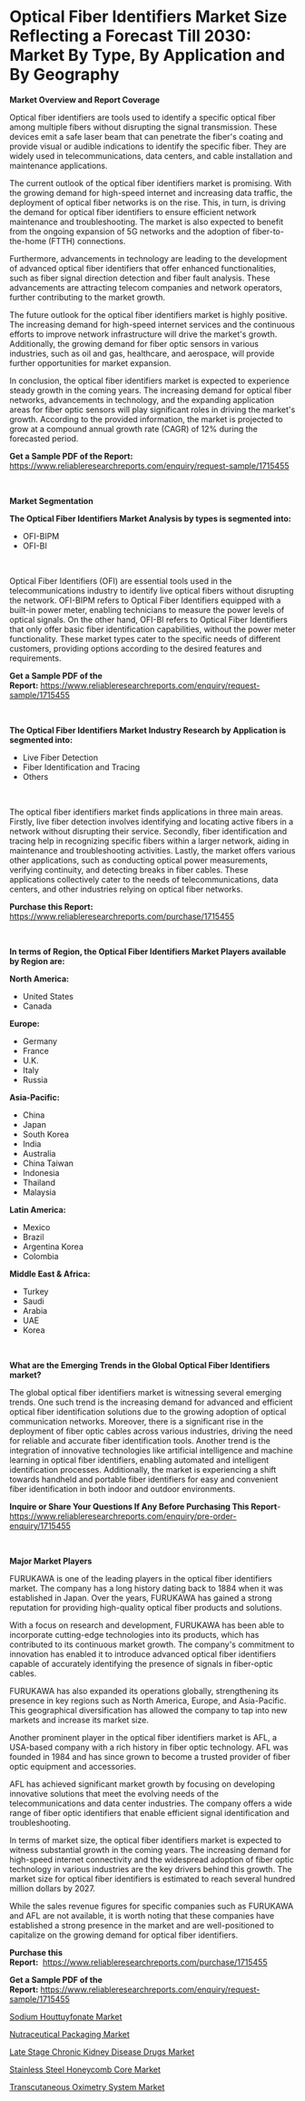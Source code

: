 <p><h1>Optical Fiber Identifiers Market Size Reflecting a Forecast Till 2030: Market By Type, By Application and By Geography</h1></p><p><strong>Market Overview and Report Coverage</strong></p>
<p><p>Optical fiber identifiers are tools used to identify a specific optical fiber among multiple fibers without disrupting the signal transmission. These devices emit a safe laser beam that can penetrate the fiber's coating and provide visual or audible indications to identify the specific fiber. They are widely used in telecommunications, data centers, and cable installation and maintenance applications.</p><p>The current outlook of the optical fiber identifiers market is promising. With the growing demand for high-speed internet and increasing data traffic, the deployment of optical fiber networks is on the rise. This, in turn, is driving the demand for optical fiber identifiers to ensure efficient network maintenance and troubleshooting. The market is also expected to benefit from the ongoing expansion of 5G networks and the adoption of fiber-to-the-home (FTTH) connections.</p><p>Furthermore, advancements in technology are leading to the development of advanced optical fiber identifiers that offer enhanced functionalities, such as fiber signal direction detection and fiber fault analysis. These advancements are attracting telecom companies and network operators, further contributing to the market growth.</p><p>The future outlook for the optical fiber identifiers market is highly positive. The increasing demand for high-speed internet services and the continuous efforts to improve network infrastructure will drive the market's growth. Additionally, the growing demand for fiber optic sensors in various industries, such as oil and gas, healthcare, and aerospace, will provide further opportunities for market expansion.</p><p>In conclusion, the optical fiber identifiers market is expected to experience steady growth in the coming years. The increasing demand for optical fiber networks, advancements in technology, and the expanding application areas for fiber optic sensors will play significant roles in driving the market's growth. According to the provided information, the market is projected to grow at a compound annual growth rate (CAGR) of 12% during the forecasted period.</p></p>
<p><strong>Get a Sample PDF of the Report:</strong> <a href="https://www.reliableresearchreports.com/enquiry/request-sample/1715455">https://www.reliableresearchreports.com/enquiry/request-sample/1715455</a></p>
<p>&nbsp;</p>
<p><strong>Market Segmentation</strong></p>
<p><strong>The Optical Fiber Identifiers Market Analysis by types is segmented into:</strong></p>
<p><ul><li>OFI-BIPM</li><li>OFI-BI</li></ul></p>
<p>&nbsp;</p>
<p><p>Optical Fiber Identifiers (OFI) are essential tools used in the telecommunications industry to identify live optical fibers without disrupting the network. OFI-BIPM refers to Optical Fiber Identifiers equipped with a built-in power meter, enabling technicians to measure the power levels of optical signals. On the other hand, OFI-BI refers to Optical Fiber Identifiers that only offer basic fiber identification capabilities, without the power meter functionality. These market types cater to the specific needs of different customers, providing options according to the desired features and requirements.</p></p>
<p><strong>Get a Sample PDF of the Report:</strong>&nbsp;<a href="https://www.reliableresearchreports.com/enquiry/request-sample/1715455">https://www.reliableresearchreports.com/enquiry/request-sample/1715455</a></p>
<p>&nbsp;</p>
<p><strong>The Optical Fiber Identifiers Market Industry Research by Application is segmented into:</strong></p>
<p><ul><li>Live Fiber Detection</li><li>Fiber Identification and Tracing</li><li>Others</li></ul></p>
<p>&nbsp;</p>
<p><p>The optical fiber identifiers market finds applications in three main areas. Firstly, live fiber detection involves identifying and locating active fibers in a network without disrupting their service. Secondly, fiber identification and tracing help in recognizing specific fibers within a larger network, aiding in maintenance and troubleshooting activities. Lastly, the market offers various other applications, such as conducting optical power measurements, verifying continuity, and detecting breaks in fiber cables. These applications collectively cater to the needs of telecommunications, data centers, and other industries relying on optical fiber networks.</p></p>
<p><strong>Purchase this Report:</strong>&nbsp; <a href="https://www.reliableresearchreports.com/purchase/1715455">https://www.reliableresearchreports.com/purchase/1715455</a></p>
<p>&nbsp;</p>
<p><strong>In terms of Region, the Optical Fiber Identifiers Market Players available by Region are:</strong></p>
<p>
    <p> <strong> North America: </strong>
        <ul>
            <li>United States</li>
            <li>Canada</li>
        </ul>
        </p> 
    <p> <strong> Europe: </strong>
        <ul>
            <li>Germany</li>
            <li>France</li>
            <li>U.K.</li>
            <li>Italy</li>
            <li>Russia</li>
        </ul>
        </p> 
    <p> <strong> Asia-Pacific: </strong>
        <ul>
            <li>China</li>
            <li>Japan</li>
            <li>South Korea</li>
            <li>India</li>
            <li>Australia</li>
            <li>China Taiwan</li>
            <li>Indonesia</li>
            <li>Thailand</li>
            <li>Malaysia</li>
        </ul>
        </p> 
    <p> <strong> Latin America: </strong>
        <ul>
            <li>Mexico</li>
            <li>Brazil</li>
            <li>Argentina Korea</li>
            <li>Colombia</li>
        </ul>
        </p> 
    <p> <strong> Middle East & Africa: </strong>
        <ul>
            <li>Turkey</li>
            <li>Saudi</li>
            <li>Arabia</li>
            <li>UAE</li>
            <li>Korea</li>
        </ul>
    </p>
    </p>
<p>&nbsp;</p>
<p><strong>What are the Emerging Trends in the Global Optical Fiber Identifiers market?</strong></p>
<p><p>The global optical fiber identifiers market is witnessing several emerging trends. One such trend is the increasing demand for advanced and efficient optical fiber identification solutions due to the growing adoption of optical communication networks. Moreover, there is a significant rise in the deployment of fiber optic cables across various industries, driving the need for reliable and accurate fiber identification tools. Another trend is the integration of innovative technologies like artificial intelligence and machine learning in optical fiber identifiers, enabling automated and intelligent identification processes. Additionally, the market is experiencing a shift towards handheld and portable fiber identifiers for easy and convenient fiber identification in both indoor and outdoor environments.</p></p>
<p><strong>Inquire or Share Your Questions If Any Before Purchasing This Report</strong>- <a href="https://www.reliableresearchreports.com/enquiry/pre-order-enquiry/1715455">https://www.reliableresearchreports.com/enquiry/pre-order-enquiry/1715455</a></p>
<p>&nbsp;</p>
<p><strong>Major Market Players</strong></p>
<p><p>FURUKAWA is one of the leading players in the optical fiber identifiers market. The company has a long history dating back to 1884 when it was established in Japan. Over the years, FURUKAWA has gained a strong reputation for providing high-quality optical fiber products and solutions.</p><p>With a focus on research and development, FURUKAWA has been able to incorporate cutting-edge technologies into its products, which has contributed to its continuous market growth. The company's commitment to innovation has enabled it to introduce advanced optical fiber identifiers capable of accurately identifying the presence of signals in fiber-optic cables.</p><p>FURUKAWA has also expanded its operations globally, strengthening its presence in key regions such as North America, Europe, and Asia-Pacific. This geographical diversification has allowed the company to tap into new markets and increase its market size.</p><p>Another prominent player in the optical fiber identifiers market is AFL, a USA-based company with a rich history in fiber optic technology. AFL was founded in 1984 and has since grown to become a trusted provider of fiber optic equipment and accessories.</p><p>AFL has achieved significant market growth by focusing on developing innovative solutions that meet the evolving needs of the telecommunications and data center industries. The company offers a wide range of fiber optic identifiers that enable efficient signal identification and troubleshooting.</p><p>In terms of market size, the optical fiber identifiers market is expected to witness substantial growth in the coming years. The increasing demand for high-speed internet connectivity and the widespread adoption of fiber optic technology in various industries are the key drivers behind this growth. The market size for optical fiber identifiers is estimated to reach several hundred million dollars by 2027.</p><p>While the sales revenue figures for specific companies such as FURUKAWA and AFL are not available, it is worth noting that these companies have established a strong presence in the market and are well-positioned to capitalize on the growing demand for optical fiber identifiers.</p></p>
<p><strong>Purchase this Report:</strong>&nbsp;&nbsp;<a href="https://www.reliableresearchreports.com/purchase/1715455">https://www.reliableresearchreports.com/purchase/1715455</a></p>
<p></p>
<p><strong>Get a Sample PDF of the Report:</strong>&nbsp;<a href="https://www.reliableresearchreports.com/enquiry/request-sample/1715455">https://www.reliableresearchreports.com/enquiry/request-sample/1715455</a></p>
<p><p><a href="https://www.linkedin.com/pulse/sodium-houttuyfonate-market-size-share-global-analysis-report-zm8ic/">Sodium Houttuyfonate Market</a></p><p><a href="https://www.linkedin.com/pulse/nutraceutical-packaging-market-size-growth-forecast-from-7yauc/">Nutraceutical Packaging Market</a></p><p><a href="https://medium.com/@darbyledner/late-stage-chronic-kidney-disease-drugs-market-the-key-to-successful-business-strategy-forecast-e1ace60fa9d7">Late Stage Chronic Kidney Disease Drugs Market</a></p><p><a href="https://www.linkedin.com/pulse/stainless-steel-honeycomb-core-market-size-2023-2030-global-iah0c/">Stainless Steel Honeycomb Core Market</a></p><p><a href="https://medium.com/@walterkutch/decoding-transcutaneous-oximetry-system-market-metrics-market-share-trends-and-growth-patterns-0b8041537143">Transcutaneous Oximetry System Market</a></p></p>